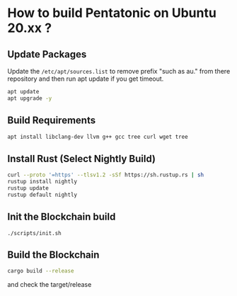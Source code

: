 # How to build Pentatonic on Ubuntu 20.xx ?

## Update Packages
Update the  `/etc/apt/sources.list` to remove prefix "such as au." from there repository and then run apt update if you get timeout.

```bash
apt update
apt upgrade -y
```

## Build Requirements
```bash
apt install libclang-dev llvm g++ gcc tree curl wget tree 
```

## Install Rust (Select Nightly Build)
```bash
curl --proto '=https' --tlsv1.2 -sSf https://sh.rustup.rs | sh
rustup install nightly
rustup update
rustup default nightly
```

## Init the Blockchain build
```
./scripts/init.sh

```
## Build the Blockchain

```bash
cargo build --release
```
and check the target/release
